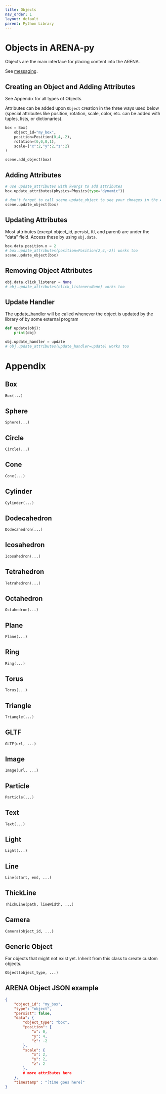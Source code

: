 ```yaml
---
title: Objects
nav_order: 1
layout: default
parent: Python Library
---
```


# Objects in ARENA-py

Objects are the main interface for placing content into the ARENA.

See [messaging](https://arena.conix.io/content/messaging/examples.html).

## Creating an Object and Adding Attributes
See Appendix for all types of Objects.

Attributes can be added upon `Object` creation in the three ways used below (special attributes like position, rotation, scale, color, etc. can be added with tuples, lists, or dictionaries).
```python
box = Box(
    object_id="my_box",
    position=Position(0,4,-2),
    rotation=(0,0,0,1),
    scale={"x":2,"y":2,"z":2}
)

scene.add_object(box)
```

## Adding Attributes
```python
# use update_attributes with kwargs to add attributes
box.update_attributes(physics=Physics(type="dynamic"))

# don't forget to call scene.update_object to see your chnages in the ARENA!
scene.update_object(box)
```

## Updating Attributes
Most attributes (except object_id, persist, ttl, and parent) are under the "data" field. Access these by using ```obj.data```.
```python
box.data.position.x = 2
# box.update_attributes(position=Position(2,4,-2)) works too
scene.update_object(box)
```

## Removing Object Attributes
```python
obj.data.click_listener = None
# obj.update_attributes(click_listener=None) works too
```

## Update Handler
The update_handler will be called whenever the object is updated by the library of by some external program
```python
def update(obj):
    print(obj)

obj.update_handler = update
# obj.update_attributes(update_handler=update) works too
```

# Appendix

## Box
```python
Box(...)
```

## Sphere
```python
Sphere(...)
```

## Circle
```python
Circle(...)
```

## Cone
```python
Cone(...)
```

## Cylinder
```python
Cylinder(...)
```

## Dodecahedron
```python
Dodecahedron(...)
```

## Icosahedron
```python
Icosahedron(...)
```

## Tetrahedron
```python
Tetrahedron(...)
```

## Octahedron
```python
Octahedron(...)
```

## Plane
```python
Plane(...)
```

## Ring
```python
Ring(...)
```

## Torus
```python
Torus(...)
```

## Triangle
```python
Triangle(...)
```

## GLTF
```python
GLTF(url, ...)
```

## Image
```python
Image(url, ...)
```

## Particle
```python
Particle(...)
```

## Text
```python
Text(...)
```

## Light
```python
Light(...)
```

## Line
```python
Line(start, end, ...)
```

## ThickLine
```python
ThickLine(path, lineWidth, ...)
```

## Camera
```python
Camera(object_id, ...)
```

## Generic Object
For objects that might not exist yet. Inherit from this class to create custom objects.
```python
Object(object_type, ...)
```

## ARENA Object JSON example
```json
{
    "object_id": "my_box",
    "type": "object",
    "persist": false,
    "data": {
        "object_type": "box",
        "position": {
            "x": 0,
            "y": 4,
            "z": -2
        },
        "scale": {
            "x": 2,
            "y": 2,
            "z": 2
        },
        # more attributes here
    },
    "timestamp" : "[time goes here]"
}
```
